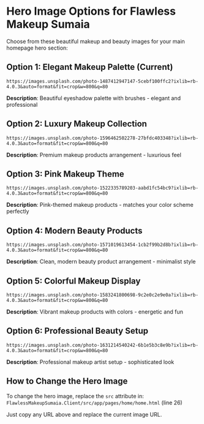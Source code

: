 # Hero Image Options for Flawless Makeup Sumaia

Choose from these beautiful makeup and beauty images for your main homepage hero section:

## Option 1: Elegant Makeup Palette (Current)
```
https://images.unsplash.com/photo-1487412947147-5cebf100ffc2?ixlib=rb-4.0.3&auto=format&fit=crop&w=800&q=80
```
**Description**: Beautiful eyeshadow palette with brushes - elegant and professional

## Option 2: Luxury Makeup Collection
```
https://images.unsplash.com/photo-1596462502278-27bfdc403348?ixlib=rb-4.0.3&auto=format&fit=crop&w=800&q=80
```
**Description**: Premium makeup products arrangement - luxurious feel

## Option 3: Pink Makeup Theme
```
https://images.unsplash.com/photo-1522335789203-aabd1fc54bc9?ixlib=rb-4.0.3&auto=format&fit=crop&w=800&q=80
```
**Description**: Pink-themed makeup products - matches your color scheme perfectly

## Option 4: Modern Beauty Products
```
https://images.unsplash.com/photo-1571019613454-1cb2f99b2d8b?ixlib=rb-4.0.3&auto=format&fit=crop&w=800&q=80
```
**Description**: Clean, modern beauty product arrangement - minimalist style

## Option 5: Colorful Makeup Display
```
https://images.unsplash.com/photo-1583241800698-9c2e0c2e9e0a?ixlib=rb-4.0.3&auto=format&fit=crop&w=800&q=80
```
**Description**: Vibrant makeup products with colors - energetic and fun

## Option 6: Professional Beauty Setup
```
https://images.unsplash.com/photo-1631214540242-6b1e5b3c8e9b?ixlib=rb-4.0.3&auto=format&fit=crop&w=800&q=80
```
**Description**: Professional makeup artist setup - sophisticated look

## How to Change the Hero Image

To change the hero image, replace the `src` attribute in:
`FlawlessMakeupSumaia.Client/src/app/pages/home/home.html` (line 26)

Just copy any URL above and replace the current image URL.
